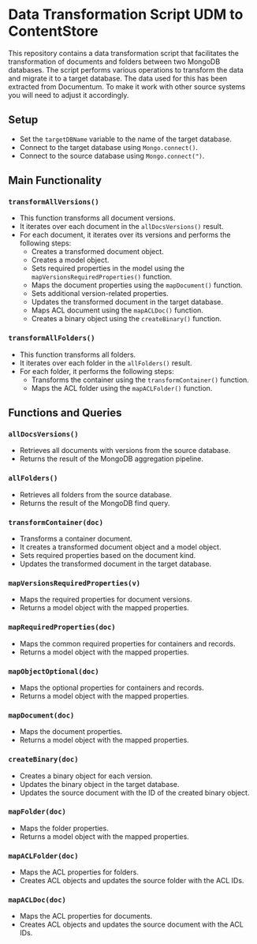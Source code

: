 # Data Transformation Script UDM to ContentStore

This repository contains a data transformation script that facilitates the transformation of documents and folders between two MongoDB databases. The script performs various operations to transform the data and migrate it to a target database.
The data used for this has been extracted from Documentum. To make it work with other source systems you will need to adjust it accordingly.


## Setup
- Set the `targetDBName` variable to the name of the target database.
- Connect to the target database using `Mongo.connect()`.
- Connect to the source database using `Mongo.connect(")`.

## Main Functionality

### `transformAllVersions()`
- This function transforms all document versions.
- It iterates over each document in the `allDocsVersions()` result.
- For each document, it iterates over its versions and performs the following steps:
  - Creates a transformed document object.
  - Creates a model object.
  - Sets required properties in the model using the `mapVersionsRequiredProperties()` function.
  - Maps the document properties using the `mapDocument()` function.
  - Sets additional version-related properties.
  - Updates the transformed document in the target database.
  - Maps ACL document using the `mapACLDoc()` function.
  - Creates a binary object using the `createBinary()` function.

### `transformAllFolders()`
- This function transforms all folders.
- It iterates over each folder in the `allFolders()` result.
- For each folder, it performs the following steps:
  - Transforms the container using the `transformContainer()` function.
  - Maps the ACL folder using the `mapACLFolder()` function.

## Functions and Queries

### `allDocsVersions()`
- Retrieves all documents with versions from the source database.
- Returns the result of the MongoDB aggregation pipeline.

### `allFolders()`
- Retrieves all folders from the source database.
- Returns the result of the MongoDB find query.

### `transformContainer(doc)`
- Transforms a container document.
- It creates a transformed document object and a model object.
- Sets required properties based on the document kind.
- Updates the transformed document in the target database.

### `mapVersionsRequiredProperties(v)`
- Maps the required properties for document versions.
- Returns a model object with the mapped properties.

### `mapRequiredProperties(doc)`
- Maps the common required properties for containers and records.
- Returns a model object with the mapped properties.

### `mapObjectOptional(doc)`
- Maps the optional properties for containers and records.
- Returns a model object with the mapped properties.

### `mapDocument(doc)`
- Maps the document properties.
- Returns a model object with the mapped properties.

### `createBinary(doc)`
- Creates a binary object for each version.
- Updates the binary object in the target database.
- Updates the source document with the ID of the created binary object.

### `mapFolder(doc)`
- Maps the folder properties.
- Returns a model object with the mapped properties.

### `mapACLFolder(doc)`
- Maps the ACL properties for folders.
- Creates ACL objects and updates the source folder with the ACL IDs.

### `mapACLDoc(doc)`
- Maps the ACL properties for documents.
- Creates ACL objects and updates the source document with the ACL IDs.

